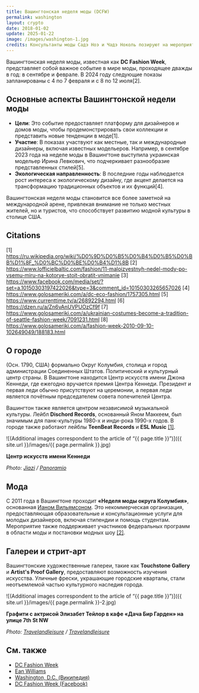 ```yaml
---
title: Вашингтонская неделя моды (DCFW)
permalink: washington
layout: crypto
date: 2018-01-02
update: 2025-01-22
image: /images/washington-1.jpg
credits: Консультанты моды Садэ Ноэ и Чадэ Ноколь позируют на мероприятии 23 февраля 2017 года в посольстве Гаити в Вашингтоне; Photo, Erin Schaff, washingtonpost.com
---
```


Вашингтонская неделя моды, известная как **DC Fashion Week**, представляет собой важное событие в мире моды, проходящее дважды в год: в сентябре и феврале. В 2024 году следующие показы запланированы с 4 по 7 февраля и с 8 по 12 июля[2].

## Основные аспекты Вашингтонской недели моды

- **Цели**: Это событие предоставляет платформу для дизайнеров и домов моды, чтобы продемонстрировать свои коллекции и представить новые тенденции в моде[1].
- **Участие**: В показах участвуют как местные, так и международные дизайнеры, включая известных модельеров. Например, в сентябре 2023 года на неделе моды в Вашингтоне выступила украинская модельер Ирина Левкович, что подчеркивает разнообразие представленных стилей[5].
- **Экологическая направленность**: В последние годы наблюдается рост интереса к экологическому дизайну, где акцент делается на трансформацию традиционных объектов и их функций[4].

Вашингтонская неделя моды становится все более заметной на международной арене, привлекая внимание не только местных жителей, но и туристов, что способствует развитию модной культуры в столице США.

## Citations

[1] https://ru.wikipedia.org/wiki/%D0%9D%D0%B5%D0%B4%D0%B5%D0%BB%D1%8F_%D0%BC%D0%BE%D0%B4%D1%8B
[2] https://www.lofficielbaltic.com/fashion/11-maloizvestnyh-nedel-mody-po-vsemu-miru-na-kotorye-stoit-obratit-vnimanie
[3] https://www.facebook.com/media/set/?set=a.10150303197422026&type=3&comment_id=10150303265657026
[4] https://www.golosameriki.com/a/dc-eco-fashion/1757305.html
[5] https://www.currenttime.tv/a/26892294.html
[6] https://dzen.ru/a/Zn6vAnUVPUOzCf9f
[7] https://www.golosameriki.com/a/ukrainian-costumes-become-a-tradition-of-seattle-fashion-week/7091231.html
[8] https://www.golosameriki.com/a/fashion-week-2010-09-10-102649049/188183.html

## О городе

(Осн. 1790, США) формально Округ Колумбия, столица и город администрации Соединенных Штатов. Политический и культурный центр страны. В Вашингтоне находится Центр искусств имени Джона Кеннеди, где ежегодно вручается премия Центра Кеннеди. Президент и первая леди обычно присутствуют на церемонии, а первая леди является почётным председателем совета попечителей Центра.

Вашингтон также является центром независимой музыкальной культуры. Лейбл **Dischord Records**, основанный Яном Маккеем, был значимым для панк-культуры 1980-х и инди-рока 1990-х годов. В городе также работают лейблы **TeenBeat Records** и **ESL Music** <span id="a1">[\[1\]](#f1)</span>.

![(Additional images correspondent to the article of “{{ page.title }}”)]({{ site.url }}/images/{{ page.permalink }}.jpg)

**Центр искусств имени Кеннеди**

*Photo: [Jiazi](jiazi) / [Panoramio ](jiazi)*

## Мода

С 2011 года в Вашингтоне проходит **«Неделя моды округа Колумбия»**, основанная [Ианом Вильямсоном](williams-ean). Это некоммерческая организация, предоставляющая образовательные и консультационные услуги для молодых дизайнеров, включая стипендии и помощь студентам. Мероприятие также поддерживает участников федеральных программ в области моды и постановки модных шоу <span id="a2">[\[2\]](#f2)</span>.

## Галереи и стрит-арт

Вашингтонские художественные галереи, такие как **Touchstone Gallery** и **Artist's Proof Gallery**, предоставляют возможность изучения искусства. Уличные фрески, украшающие городские кварталы, стали неотъемлемой частью культурного наследия города.

![(Additional images correspondent to the article of “{{ page.title }}”)]({{ site.url }}/images/{{ page.permalink }}-2.jpg)

**Графити с актрисой Элизабет Тейлор в кафе «Дача Бир Гарден» на улице 7th St NW**

*Photo: [Travelandleisure](travelandleisure) / [Travelandleisure](travelandleisure)*

## См. также

+ [DC Fashion Week](dc-fachion-week)
+ [Ean Williams](williams-ean)
+ [Washington, D.C. (Википедия)](https://en.wikipedia.org/wiki/Washington,_D.C.)
+ [DC Fashion Week (Facebook)](https://www.facebook.com/dcfashionweek/)

